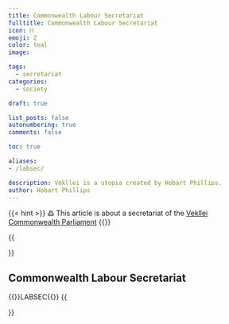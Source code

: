 ```yaml
---
title: Commonwealth Labour Secretariat 
fulltitle: Commonwealth Labour Secretariat 
icon: ⛓️
emoji: Ζ
color: teal
image: 

tags: 
  - secretariat
categories:
  - society

draft: true

list_posts: false
autonumbering: true
comments: false

toc: true

aliases:
- /labsec/

description: Vekllei is a utopia created by Hobart Phillips.
author: Hobart Phillips
---
```

{{< hint >}}
߷ This article is about a secretariat of the [Vekllei](/utopia/vekllei/) [Commonwealth Parliament](/utopia/society/state/government/commonwealth/)
{{</hint>}}

{{<section>}}
## Commonwealth Labour Secretariat 
{{<boxtag teal>}}LABSEC{{</boxtag>}}
{{</section>}}